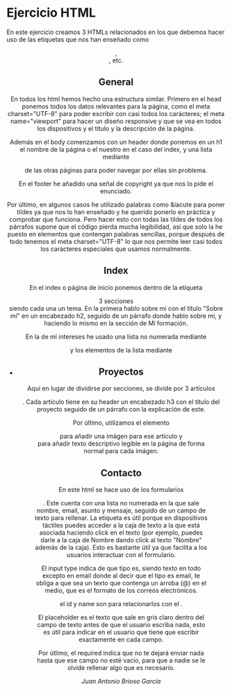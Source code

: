 # Ejercicio HTML

En este ejercicio creamos 3 HTMLs relacionados en los que debemos hacer uso
de las etiquetas que nos han enseñado como <header>, <nav>, etc.

## General

En todos los html hemos hecho una estructura similar. Primero en el head ponemos todos
los datos relevantes para la página, como el meta charset="UTF-8" para poder escribir con
casi todos los carácteres; el meta name="viewport" para hacer un diseño responsive y que se vea en 
todos los dispositivos y el titulo y la descripción de la página.

Además en el body comenzamos con un header donde ponemos en un h1 el nombre de la página o el nuestro
en el caso del index, y una lista mediante <nav> de las otras páginas para poder navegar por ellas sin problema.

En el footer he añadido una señal de copyright ya que nos lo pide el enunciado.

Por último, en algunos casos he utilizado palabras como &iacute para poner tildes ya que nos lo han enseñado
y he querido ponerlo en práctica y comprobar que funciona. Pero hacer esto con todas las tildes de todos los 
párrafos supone que el código pierda mucha legibilidad, así que solo la he puesto en elementos que contengan
palabras sencillas, porque después de todo tenemos el meta charset="UTF-8" lo que nos permite leer casi todos los
carácteres especiales que usamos normalmente.

## Index

En el index o página de inicio ponemos dentro de la etiqueta <main> 3 secciones <section> siendo cada una un tema.
En la primera hablo sobre mí con el título "Sobre mí" en un encabezado h2, seguido de un párrafo donde hablo sobre mí,
y haciendo lo mismo en la sección de Mi formación.

En la de mi intereses he usado una lista no numerada mediante <ul> y los elementos de la lista mediante <li>

## Proyectos

Aquí en lugar de dividirse por secciones, se divide por 3 artículos <article>. Cada artículo tiene en su header
un encabezado h3 con el título del proyecto seguido de un párrafo con la explicación de este.

Por último, utilizamos el elemento <figure> para añadir una imágen para ese artículo y <figcaption> para añadir
texto descriptivo legible en la página de forma normal para cada imágen.

## Contacto

En este html se hace uso de los formularios <form>. Este cuenta con una lista no numerada en la que sale 
nombre, email, asunto y mensaje, seguido de un campo de texto para rellenar. La etiqueta <label> es útil 
porque en dispositivos táctiles puedes acceder a la caja de texto a la que está asociada haciendo
click en el texto (por ejemplo, puedes darle a la caja de Nombre dando click al texto "Nombre" además
de la caja). Esto es bastante útil ya que facilita a los usuarios interactuar con el formulario.

El input type indica de que tipo es, siendo texto en todo excepto en email donde al decir que el tipo es
email, te obliga a que sea un texto que contenga un arroba (@) en el medio, que es el formato de los correos
electrónicos.

el id y name son para relacionarlos con el <label>.

El placeholder es el texto que sale en gris claro dentro del campo de texto antes de que el usuario escriba nada,
esto es útil para indicar en el usuario que tiene que escribir exactamente en cada campo.

Por útlimo, el required indica que no te dejará enviar nada hasta que ese campo no esté vacío, para que a nadie se le 
olvide rellenar algo que es necesario.







_Juan Antonio Brioso García_